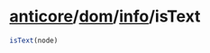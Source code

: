 # [anticore](../../../#reference)/[dom](../../#reference)/[info](../#reference)/<a name="reference">isText</a>

```js
isText(node)
```